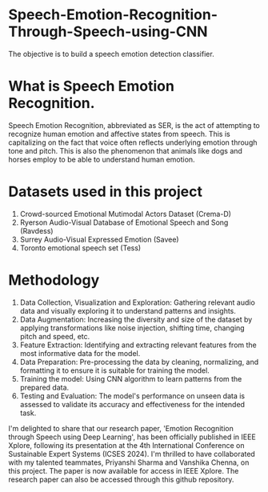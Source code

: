 # Speech-Emotion-Recognition-Through-Speech-using-CNN

The objective is to build a speech emotion detection classifier.

# What is Speech Emotion Recognition.
Speech Emotion Recognition, abbreviated as SER, is the act of attempting to recognize human emotion and affective states from speech. This is capitalizing on the fact that voice often reflects underlying emotion through tone and pitch. This is also the phenomenon that animals like dogs and horses employ to be able to understand human emotion.

# Datasets used in this project
1. Crowd-sourced Emotional Mutimodal Actors Dataset (Crema-D)
2. Ryerson Audio-Visual Database of Emotional Speech and Song (Ravdess)
3. Surrey Audio-Visual Expressed Emotion (Savee)
4. Toronto emotional speech set (Tess)

# Methodology
1. Data Collection, Visualization and Exploration: Gathering relevant audio data and visually exploring it to understand patterns and insights.
2. Data Augmentation: Increasing the diversity and size of the        dataset by applying transformations like noise injection, shifting time, changing pitch and speed, etc.
3. Feature Extraction: Identifying and extracting relevant features from the most informative data for the model.
4. Data Preparation: Pre-processing the data by cleaning, normalizing, and formatting it to ensure it is suitable for training the model.
5. Training the model: Using CNN algorithm to learn patterns from the prepared data.
6. Testing and Evaluation: The model's performance on unseen data is assessed to validate its accuracy and effectiveness for the intended task.

I'm delighted to share that our research paper, 'Emotion Recognition through Speech using Deep Learning', has been officially published in IEEE Xplore, following its presentation at the 4th International Conference on Sustainable Expert Systems (ICSES 2024). I'm thrilled to have collaborated with my talented teammates, Priyanshi Sharma and Vanshika Chenna, on this project. The paper is now available for access in IEEE Xplore. The research paper can also be accessed through this github repository.
